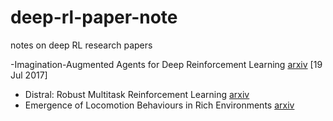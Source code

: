 # deep-rl-paper-note
notes on deep RL research papers

-Imagination-Augmented Agents for Deep Reinforcement Learning [arxiv](https://arxiv.org/abs/1707.06203) [19 Jul 2017] 
- Distral: Robust Multitask Reinforcement Learning [arxiv](https://arxiv.org/abs/1707.04175)
- Emergence of Locomotion Behaviours in Rich Environments [arxiv](https://arxiv.org/abs/1707.02286)
